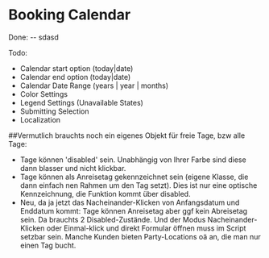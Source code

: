 # Booking Calendar


Done:
-- sdasd


Todo:
- Calendar start option (today|date)
- Calendar end option (today|date)
- Calendar Date Range (years | year | months)
- Color Settings
- Legend Settings (Unavailable States)
- Submitting Selection
- Localization

##Vermutlich brauchts noch ein eigenes Objekt für freie Tage, bzw alle Tage:

- Tage können 'disabled' sein. Unabhängig von Ihrer Farbe sind diese dann blasser und nicht klickbar.
- Tage können als Anreisetag gekennzeichnet sein (eigene Klasse, die dann einfach nen Rahmen um den Tag setzt). Dies ist nur eine optische Kennzeichnung, die Funktion kommt über disabled.
- Neu, da ja jetzt das Nacheinander-Klicken von Anfangsdatum und Enddatum kommt: Tage können Anreisetag aber ggf kein Abreisetag sein. Da brauchts 2 Disabled-Zustände.
Und der Modus Nacheinander-Klicken oder Einmal-klick und direkt Formular öffnen muss im Script setzbar sein. Manche Kunden bieten Party-Locations oä an, die man nur einen Tag bucht.